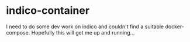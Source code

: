 # indico-container
I need to do some dev work on indico and couldn't find a suitable docker-compose. Hopefully this will get me up and running...

